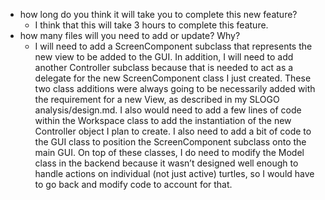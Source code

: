 * how long do you think it will take you to complete this new feature?
	* I think that this will take 3 hours to complete this feature.
* how many files will you need to add or update? Why?
	* I will need to add a ScreenComponent subclass that represents the new view to be added to the GUI. In addition, I will need to add another Controller subclass because that is needed to act as a delegate for the new ScreenComponent class I just created. These two class additions were always going to be necessarily added with the requirement for a new View, as described in my SLOGO analysis/design.md. I also would need to add a few lines of code within the Workspace class to add the instantiation of the new Controller object I plan to create. I also need to add a bit of code to the GUI class to position the ScreenComponent subclass onto the main GUI. On top of these classes, I do need to modify the Model class in the backend because it wasn’t designed well enough to handle actions on individual (not just active) turtles, so I would have to go back and modify code to account for that. 
